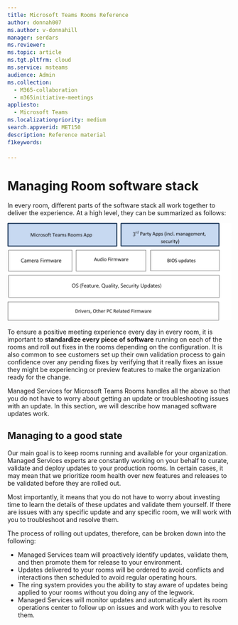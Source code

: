 ```yaml
---
title: Microsoft Teams Rooms Reference
author: donnah007 
ms.author: v-donnahill
manager: serdars
ms.reviewer:  
ms.topic: article
ms.tgt.pltfrm: cloud
ms.service: msteams
audience: Admin
ms.collection: 
  - M365-collaboration
  - m365initiative-meetings
appliesto: 
  - Microsoft Teams
ms.localizationpriority: medium
search.appverid: MET150
description: Reference material
f1keywords: 

---
```

# Managing Room software stack  
In every room, different parts of the software stack all work together to deliver the experience. At a high level, they can be summarized as follows: 

![alt text6](../media/update-management-006.jpg)

To ensure a positive meeting experience every day in every room, it is important to **standardize every piece of software** running on each of the rooms and roll out fixes in the rooms depending on the configuration. It is also common to see customers set up their own validation process to gain confidence over any pending fixes by verifying that it really fixes an issue they might be experiencing or preview features to make the organization ready for the change.  

Managed Services for Microsoft Teams Rooms handles all the above so that you do not have to worry about getting an update or troubleshooting issues with an update. In this section, we will describe how managed software updates work.  
<!--## Update portfolio 
Next line needs new link
Managed Updates for Certified Teams Rooms devices [Update Portfolio](https://microsoft.sharepoint-df.com)
## Managing Windows OS updates 
Teams Rooms Managed Services will be launching management of Windows OS Feature Updates to ensure that Windows 10 20H2 (OS Build 19042.572) and future feature updates roll out to your rooms through the same update rings you have already set up. The launch date will be aligned with the MTR start of support of 20H2. 

As always, we recommend not deploying any management of OS Feature Updates to MTR. MTR already includes mechanisms, shipped together with app updates, to help get and keep the MTR at the latest supported OS version. Managed Services will be building upon those to add additional validation both before and as the update rolls through Rings. If you are applying any OS Update related policies through MDM (MOBILE DEVICE MANAGEMENT) or GPO (Group Policy Objects), for the best chance of success, we highly recommend removing those policies before Managed Services begins the rollout of 20H2. Regardless, MTR Managed Services will attempt to manage and install this update, but the results may vary. Unless your organization manages OS Feature Updates through MDM, GPO or SCCM (Systems Center Configuration Manager) you can just sit back and wait until you see the update on the Updates page of the Managed Services portal, just like existing peripheral updates.  -->


## Managing to a good state 
Our main goal is to keep rooms running and available for your organization. Managed Services experts are constantly working on your behalf to curate, validate and deploy updates to your production rooms. In certain cases, it may mean that we prioritize room health over new features and releases to be validated before they are rolled out. 

Most importantly, it means that you do not have to worry about investing time to learn the details of these updates and validate them yourself. If there are issues with any specific update and any specific room, we will work with you to troubleshoot and resolve them.  

The process of rolling out updates, therefore, can be broken down into the following: 

- Managed Services team will proactively identify updates, validate them, and then promote them for release to your environment. 
- Updates delivered to your rooms will be ordered to avoid conflicts and interactions then scheduled to avoid regular operating hours. 
- The ring system provides you the ability to stay aware of updates being applied to your rooms without you doing any of the legwork. 
- Managed Services will monitor updates and automatically alert its room operations center to follow up on issues and work with you to resolve them. 
